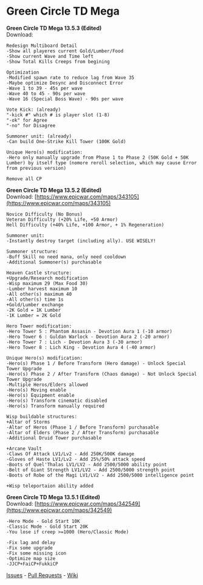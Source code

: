 # Green Circle TD Mega
<b>Green Circle TD Mega 13.5.3 (Edited)</b><br>
Download: 
```
Redesign Multiboard Detail
-Show all playeres current Gold/Lumber/Food
-Show current Wave and Time left
-Show Total Kills Creeps from begining

Optimization
-Modified spawn rate to reduce lag from Wave 35
-Maybe optimize Desync and Disconnect Error
-Wave 1 to 39 - 45s per wave
-Wave 40 to 45 - 90s per wave
-Wave 16 (Special Boss Wave) - 90s per wave

Vote Kick: (already)
"-kick #" which # is player slot (1-8)
"-ok" for Agree
"-no" for Disagree

Summoner unit: (already)
-Can build One-Strike Kill Tower (100K Gold)

Unique Hero(s) modification:
-Hero only manually upgrade from Phase 1 to Phase 2 (50K Gold + 50K Lumber) by itself type (nomore reroll selection, which may cause Error from previous version)

Remove all CP
```
<b>Green Circle TD Mega 13.5.2 (Edited)</b><br>
Download: [https://www.epicwar.com/maps/343105](https://www.epicwar.com/maps/343105)
```
Novice Difficulty (No Bonus)
Veteran Difficulty (+20% Life, +50 Armor)
Hell Difficulty (+40% Life, +100 Armor, + 1% Regeneration)

Summoner unit:
-Instantly destroy target (including ally). USE WISELY!

Summoner structure:
-Buff Skill no need mana, only need cooldown 
-Additional Summoner(s) purchasable

Heaven Castle structure:
+Upgrade/Research modification
-Wisp maximum 29 (Max Food 30)
-Lumber harvest maximum 10 
-All other(s) maximum 40
-All other(s) time 1s
+Gold/Lumber exchange
-2K Gold = 1K Lumber
-1K Lumber = 2K Gold

Hero Tower modification:
-Hero Tower 5 : Phantom Assasin - Devotion Aura 1 (-10 armor)
-Hero Tower 6 : Guldan Warlock - Devotion Aura 2 (-20 armor)
-Hero Tower 7 : Lich - Devotion Aura 3 (-30 armor)
-Hero Tower 8 : Lich King - Devotion Aura 4 (-40 armor)

Unique Hero(s) modification:
-Hero(s) Phase 1 / Before Transform (Hero damage) - Unlock Special Tower Upgrade
-Hero(s) Phase 2 / After Transform (Chaos damage) - Not Unlock Special Tower Upgrade
-Multiple Heros/Elders allowed
-Hero(s) Moving enable
-Hero(s) Equipment enable
-Hero(s) Transform cinematic disabled
-Hero(s) Transform manually required

Wisp buildable structures:
+Altar of Storms
-Altar of Heros (Phase 1 / Before Transform) purchasable
-Altar of Elders (Phase 2 / After Transform) purchasable
-Additional Druid Tower purchasable

+Arcane Vault
-Claws Of Attack LV1/Lv2 - Add 250K/500K damage
-Gloves of Haste LV1/Lv2 - Add 25%/50% attack speed
-Boots of Quel'Thalas LV1/LV2 - Add 2500/5000 ability point
-Belt of Giant Strength LV1/LV2 - Add 2500/5000 strength point
-Boots of Robe of the Magi LV1/LV2 - Add 2500/5000 intelligence point

+Wisp teleportaion ability added
```
<b>Green Circle TD Mega 13.5.1 (Edited)</b><br>
Download: [https://www.epicwar.com/maps/342549](https://www.epicwar.com/maps/342549)
```
-Hero Mode - Gold Start 10K
-Classic Mode - Gold Start 20K
-You lose if creep >=1000 (Hero/Classic Mode)

-Fix lag and delay
-Fix some upgrade
-Fix some missing icon
-Optimize map size
-JJCP+FaiCP+FukkiCP
```
[Issues](https://github.com/wcedit/wcedit.github.io/issues) - [Pull Requests](https://github.com/wcedit/wcedit.github.io/pulls) - [Wiki](https://github.com/wcedit/wcedit.github.io/wiki)
